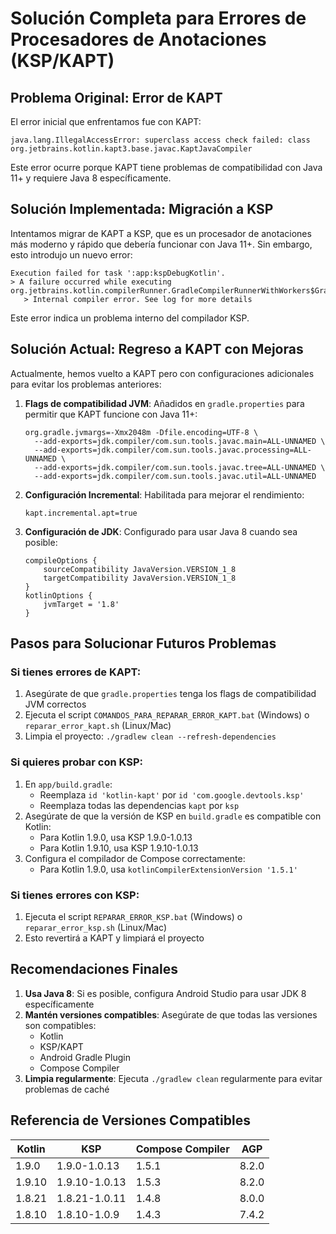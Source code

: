 # Solución Completa para Errores de Procesadores de Anotaciones (KSP/KAPT)

## Problema Original: Error de KAPT

El error inicial que enfrentamos fue con KAPT:

```
java.lang.IllegalAccessError: superclass access check failed: class org.jetbrains.kotlin.kapt3.base.javac.KaptJavaCompiler
```

Este error ocurre porque KAPT tiene problemas de compatibilidad con Java 11+ y requiere Java 8 específicamente.

## Solución Implementada: Migración a KSP

Intentamos migrar de KAPT a KSP, que es un procesador de anotaciones más moderno y rápido que debería funcionar con Java 11+. Sin embargo, esto introdujo un nuevo error:

```
Execution failed for task ':app:kspDebugKotlin'.
> A failure occurred while executing org.jetbrains.kotlin.compilerRunner.GradleCompilerRunnerWithWorkers$GradleKotlinCompilerWorkAction
   > Internal compiler error. See log for more details
```

Este error indica un problema interno del compilador KSP.

## Solución Actual: Regreso a KAPT con Mejoras

Actualmente, hemos vuelto a KAPT pero con configuraciones adicionales para evitar los problemas anteriores:

1. **Flags de compatibilidad JVM**: Añadidos en `gradle.properties` para permitir que KAPT funcione con Java 11+:
   ```
   org.gradle.jvmargs=-Xmx2048m -Dfile.encoding=UTF-8 \
     --add-exports=jdk.compiler/com.sun.tools.javac.main=ALL-UNNAMED \
     --add-exports=jdk.compiler/com.sun.tools.javac.processing=ALL-UNNAMED \
     --add-exports=jdk.compiler/com.sun.tools.javac.tree=ALL-UNNAMED \
     --add-exports=jdk.compiler/com.sun.tools.javac.util=ALL-UNNAMED
   ```

2. **Configuración Incremental**: Habilitada para mejorar el rendimiento:
   ```
   kapt.incremental.apt=true
   ```

3. **Configuración de JDK**: Configurado para usar Java 8 cuando sea posible:
   ```
   compileOptions {
       sourceCompatibility JavaVersion.VERSION_1_8
       targetCompatibility JavaVersion.VERSION_1_8
   }
   kotlinOptions {
       jvmTarget = '1.8'
   }
   ```

## Pasos para Solucionar Futuros Problemas

### Si tienes errores de KAPT:

1. Asegúrate de que `gradle.properties` tenga los flags de compatibilidad JVM correctos
2. Ejecuta el script `COMANDOS_PARA_REPARAR_ERROR_KAPT.bat` (Windows) o `reparar_error_kapt.sh` (Linux/Mac)
3. Limpia el proyecto: `./gradlew clean --refresh-dependencies`

### Si quieres probar con KSP:

1. En `app/build.gradle`:
   - Reemplaza `id 'kotlin-kapt'` por `id 'com.google.devtools.ksp'`
   - Reemplaza todas las dependencias `kapt` por `ksp`
2. Asegúrate de que la versión de KSP en `build.gradle` es compatible con Kotlin:
   - Para Kotlin 1.9.0, usa KSP 1.9.0-1.0.13
   - Para Kotlin 1.9.10, usa KSP 1.9.10-1.0.13
3. Configura el compilador de Compose correctamente:
   - Para Kotlin 1.9.0, usa `kotlinCompilerExtensionVersion '1.5.1'`

### Si tienes errores con KSP:

1. Ejecuta el script `REPARAR_ERROR_KSP.bat` (Windows) o `reparar_error_ksp.sh` (Linux/Mac)
2. Esto revertirá a KAPT y limpiará el proyecto

## Recomendaciones Finales

1. **Usa Java 8**: Si es posible, configura Android Studio para usar JDK 8 específicamente
2. **Mantén versiones compatibles**: Asegúrate de que todas las versiones son compatibles:
   - Kotlin
   - KSP/KAPT
   - Android Gradle Plugin
   - Compose Compiler
3. **Limpia regularmente**: Ejecuta `./gradlew clean` regularmente para evitar problemas de caché

## Referencia de Versiones Compatibles

| Kotlin | KSP             | Compose Compiler | AGP     |
|--------|-----------------|------------------|---------|
| 1.9.0  | 1.9.0-1.0.13    | 1.5.1            | 8.2.0   |
| 1.9.10 | 1.9.10-1.0.13   | 1.5.3            | 8.2.0   |
| 1.8.21 | 1.8.21-1.0.11   | 1.4.8            | 8.0.0   |
| 1.8.10 | 1.8.10-1.0.9    | 1.4.3            | 7.4.2   |